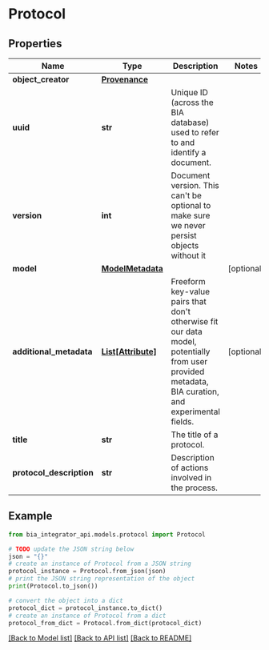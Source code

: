 # Protocol


## Properties

Name | Type | Description | Notes
------------ | ------------- | ------------- | -------------
**object_creator** | [**Provenance**](Provenance.md) |  |
**uuid** | **str** | Unique ID (across the BIA database) used to refer to and identify a document. |
**version** | **int** | Document version. This can&#39;t be optional to make sure we never persist objects without it |
**model** | [**ModelMetadata**](ModelMetadata.md) |  | [optional]
**additional_metadata** | [**List[Attribute]**](Attribute.md) | Freeform key-value pairs that don&#39;t otherwise fit our data model, potentially from user provided metadata, BIA curation, and experimental fields. | [optional]
**title** | **str** | The title of a protocol. |
**protocol_description** | **str** | Description of actions involved in the process. |

## Example

```python
from bia_integrator_api.models.protocol import Protocol

# TODO update the JSON string below
json = "{}"
# create an instance of Protocol from a JSON string
protocol_instance = Protocol.from_json(json)
# print the JSON string representation of the object
print(Protocol.to_json())

# convert the object into a dict
protocol_dict = protocol_instance.to_dict()
# create an instance of Protocol from a dict
protocol_from_dict = Protocol.from_dict(protocol_dict)
```
[[Back to Model list]](../README.md#documentation-for-models) [[Back to API list]](../README.md#documentation-for-api-endpoints) [[Back to README]](../README.md)
